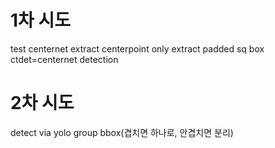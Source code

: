 # 1차 시도
test centernet
extract centerpoint only
extract padded sq box
ctdet=centernet detection

# 2차 시도
detect via yolo
group bbox(겹치면 하나로, 안겹치면 분리)